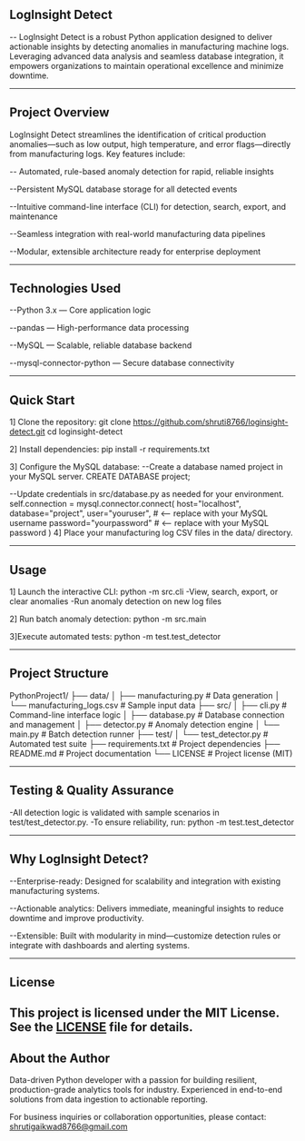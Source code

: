 ## LogInsight Detect
-- LogInsight Detect is a robust Python application designed to deliver actionable insights by detecting anomalies in manufacturing machine logs. Leveraging advanced data analysis and seamless database integration, it empowers organizations to maintain operational excellence and minimize downtime.

---

## Project Overview

LogInsight Detect streamlines the identification of critical production anomalies—such as low output, high temperature, and error flags—directly from manufacturing logs.
Key features include:

-- Automated, rule-based anomaly detection for rapid, reliable insights

--Persistent MySQL database storage for all detected events

--Intuitive command-line interface (CLI) for detection, search, export, and maintenance

--Seamless integration with real-world manufacturing data pipelines

--Modular, extensible architecture ready for enterprise deployment

---

## Technologies Used
--Python 3.x — Core application logic

--pandas — High-performance data processing

--MySQL — Scalable, reliable database backend

--mysql-connector-python — Secure database connectivity

---


## Quick Start
1] Clone the repository:
        git clone https://github.com/shruti8766/loginsight-detect.git
        cd loginsight-detect

2] Install dependencies:
        pip install -r requirements.txt

3] Configure the MySQL database:
  --Create a database named project in your MySQL server. 
        CREATE DATABASE project;

  --Update credentials in src/database.py as needed for your environment.
        self.connection = mysql.connector.connect(
        host="localhost",
        database="project",
        user="youruser",        # <-- replace with your MySQL username
        password="yourpassword" # <-- replace with your MySQL password
        )
4] Place your manufacturing log CSV files in the data/ directory.


---


## Usage
1] Launch the interactive CLI:
        python -m src.cli
    -View, search, export, or clear anomalies
    -Run anomaly detection on new log files

2] Run batch anomaly detection:
        python -m src.main

3]Execute automated tests:
        python -m test.test_detector


---

## Project Structure
PythonProject1/
├── data/
│ ├── manufacturing.py          # Data generation 
│ └── manufacturing_logs.csv    # Sample input data
├── src/
│ ├── cli.py                    # Command-line interface logic
│ ├── database.py               # Database connection and management
│ ├── detector.py               # Anomaly detection engine
│ └── main.py                   # Batch detection runner
├── test/
│ └── test_detector.py          # Automated test suite
├── requirements.txt            # Project dependencies
├── README.md                   # Project documentation
└── LICENSE                     # Project license (MIT)


---

## Testing & Quality Assurance
-All detection logic is validated with sample scenarios in test/test_detector.py.
-To ensure reliability, run:
        python -m test.test_detector


---

## Why LogInsight Detect?
--Enterprise-ready: Designed for scalability and integration with existing manufacturing systems.

--Actionable analytics: Delivers immediate, meaningful insights to reduce downtime and improve productivity.

--Extensible: Built with modularity in mind—customize detection rules or integrate with dashboards and alerting systems.


---


## License
This project is licensed under the MIT License.  
See the [LICENSE](LICENSE) file for details.
---


## About the Author
Data-driven Python developer with a passion for building resilient, production-grade analytics tools for industry. Experienced in end-to-end solutions from data ingestion to actionable reporting.

For business inquiries or collaboration opportunities, please contact: shrutigaikwad8766@gmail.com
